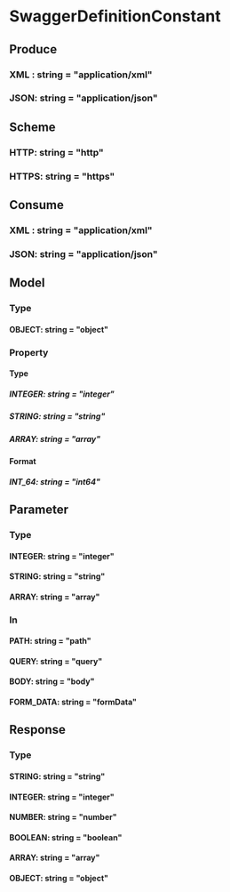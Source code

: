 # SwaggerDefinitionConstant

## Produce

### XML : string = "application/xml"

### JSON: string = "application/json"

## Scheme

### HTTP: string = "http"

### HTTPS: string = "https"

## Consume

### XML : string = "application/xml"

### JSON: string = "application/json"

## Model

### Type

#### OBJECT: string = "object"

### Property

#### Type

##### INTEGER: string = "integer"

##### STRING: string = "string"

##### ARRAY: string = "array"

#### Format

##### INT_64: string = "int64"

## Parameter

### Type

#### INTEGER: string = "integer"

#### STRING: string = "string"

#### ARRAY: string = "array"

### In

#### PATH: string = "path"

#### QUERY: string = "query"

#### BODY: string = "body"

#### FORM_DATA: string = "formData"

## Response

### Type

#### STRING: string = "string"

#### INTEGER: string = "integer"

#### NUMBER: string = "number"

#### BOOLEAN: string = "boolean"

#### ARRAY: string = "array"

#### OBJECT: string = "object"

#### 